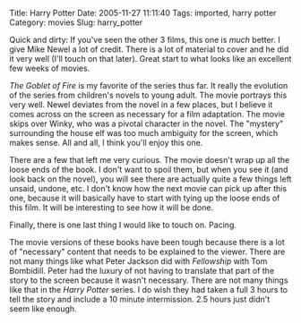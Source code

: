 Title: Harry Potter
Date: 2005-11-27 11:11:40
Tags: imported, harry potter
Category: movies
Slug: harry_potter

Quick and dirty: If you've seen the other 3 films, this one is <span style="font-style: italic;">much</span> better. I give Mike Newel a lot of credit. There is a lot of material to cover and he did it very well (I'll touch on that later). Great start to what looks like an excellent few weeks of movies.

<span style="font-style: italic;">The Goblet of Fire</span> is my favorite of the series thus far. It really the evolution of the series from children's novels to young adult. The movie portrays this very well. Newel deviates from the novel in a few places, but I believe it comes across on the screen as necessary for a film adaptation. The movie skips over Winky, who was a pivotal character in the novel. The "mystery" surrounding the house elf was too much ambiguity for the screen, which makes sense. All and all, I think you'll enjoy this one.

There are a few that left me very curious. The movie doesn't wrap up all the loose ends of the book. I don't want to spoil them, but when you see it (and look back on the novel), you will see there are actually quite a few things left unsaid, undone, etc. I don't know how the next movie can pick up after this one, because it will basically have to start with tying up the loose ends of this film. It will be interesting to see how it will be done.

Finally, there is one last thing I would like to touch on. Pacing.

The movie versions of these books have been tough because there is a lot of "necessary" content that needs to be explained to the viewer. There are not many things like what Peter Jackson did with <span style="font-style: italic;">Fellowship</span> with Tom Bombidill. Peter had the luxury of not having to translate that part of the story to the screen because it wasn't necessary. There are not many things like that in the <span style="font-style: italic;">Harry Potter</span> series. I do wish they had taken a full 3 hours to tell the story and include a 10 minute intermission. 2.5 hours just didn't seem like enough.
